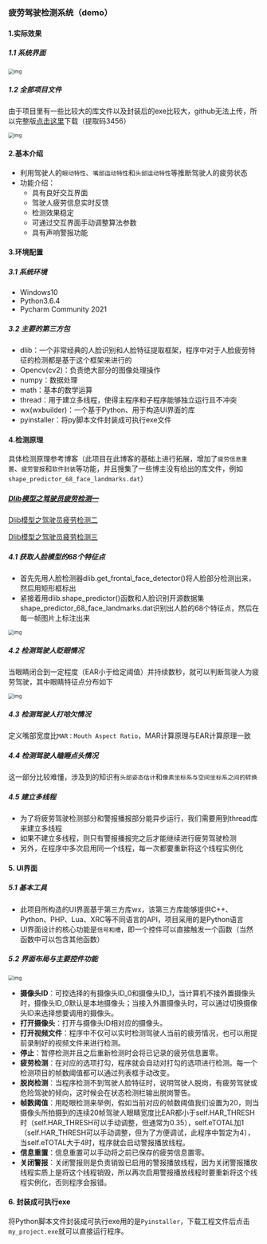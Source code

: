 ### 疲劳驾驶检测系统（demo）



#### 1.实际效果

##### 1.1 系统界面

<img src="https://raw.githubusercontent.com/ChongbinZhao/fatigue-driving-detection/master/pic/2.png" alt="img" style="zoom: 67%;" />



##### 1.2 全部项目文件

由于项目里有一些比较大的库文件以及封装后的exe比较大，github无法上传，所以完整版[点击这里](https://pan.baidu.com/s/17ehBuduMEbJF8OS6q9IWWQ?pwd=3456)下载（提取码3456）

<img src="https://raw.githubusercontent.com/ChongbinZhao/fatigue-driving-detection/master/pic/1.png" alt="img" style="zoom: 67%;" />

#### 2.基本介绍

- 利用驾驶人的`眼动特性`、`嘴部运动特性`和`头部运动特性`等推断驾驶人的疲劳状态
- 功能介绍：
  - 具有良好交互界面
  - 驾驶人疲劳信息实时反馈
  - 检测效果稳定
  - 可通过交互界面手动调整算法参数 
  - 具有声响警报功能



#### 3.环境配置

##### 3.1 系统环境

- Windows10
- Python3.6.4
- Pycharm Community 2021

 

##### 3.2 主要的第三方包

- dlib：一个非常经典的人脸识别和人脸特征提取框架，程序中对于人脸疲劳特征的检测都是基于这个框架来进行的
- Opencv(cv2)：负责绝大部分的图像处理操作
- numpy：数据处理
- math：基本的数学运算
- thread：用于建立多线程，使得主程序和子程序能够独立运行且不冲突
- wx(wxbuilder)：一个基于Python、用于构造UI界面的库
- pyinstaller：将py脚本文件封装成可执行exe文件





#### 4.检测原理

具体检测原理参考博客（此项目在此博客的基础上进行拓展，增加了`疲劳信息重置`、`疲劳警报`和`软件封装`等功能，并且搜集了一些博主没有给出的库文件，例如`shape_predictor_68_face_landmarks.dat`）

##### [ Dlib模型之驾驶员疲劳检测一](https://cungudafa.blog.csdn.net/article/details/103477960)

[Dlib模型之驾驶员疲劳检测二](https://cungudafa.blog.csdn.net/article/details/103496881)

[Dlib模型之驾驶员疲劳检测三](https://cungudafa.blog.csdn.net/article/details/103499230)



##### 4.1 获取人脸模型的68个特征点

- 首先先用人脸检测器dlib.get_frontal_face_detector()将人脸部分检测出来，然后用矩形框标出
- 紧接着用dlib.shape_predictor()函数和人脸识别开源数据集shape_predictor_68_face_landmarks.dat识别出人脸的68个特征点，然后在每一帧图片上标注出来

<img src="https://raw.githubusercontent.com/ChongbinZhao/fatigue-driving-detection/master/pic/3.png" alt="img" style="zoom: 67%;" />

##### 4.2 检测驾驶人眨眼情况

当眼睛闭合到一定程度（EAR小于给定阈值）并持续数秒，就可以判断驾驶人为疲劳驾驶，其中眼睛特征点分布如下

<img src="https://raw.githubusercontent.com/ChongbinZhao/fatigue-driving-detection/master/pic/4.png" alt="img" style="zoom: 67%;" />



##### 4.3 检测驾驶人打哈欠情况

定义嘴部宽度比`MAR：Mouth Aspect Ratio`，MAR计算原理与EAR计算原理一致



##### 4.4 检测驾驶人瞌睡点头情况

这一部分比较难懂，涉及到的知识有`头部姿态估计`和`像素坐标系与空间坐标系之间的转换`



##### 4.5 建立多线程

- 为了将疲劳驾驶检测部分和警报播报部分能异步运行，我们需要用到thread库来建立多线程
- 如果不建立多线程，则只有警报播报完之后才能继续进行疲劳驾驶检测
- 另外，在程序中多次启用同一个线程，每一次都要重新将这个线程实例化



#### 5. UI界面

##### 5.1 基本工具

- 此项目所构造的UI界面基于第三方库wx，该第三方库能够提供C++、Python、PHP、Lua、XRC等不同语言的API，项目采用的是Python语言
- UI界面设计的核心功能是`信号和槽`，即一个控件可以直接触发一个函数（当然函数中可以包含其他函数）



##### 5.2 界面布局与主要控件功能

<img src="https://raw.githubusercontent.com/ChongbinZhao/fatigue-driving-detection/master/pic/2.png" alt="img" style="zoom: 67%;" />



- **摄像头ID**：可控选择的有摄像头ID_0和摄像头ID_1，当计算机不接外置摄像头时，摄像头ID_0默认是本地摄像头；当接入外置摄像头时，可以通过切换摄像头ID来选择想要调用的摄像头。
- **打开摄像头**：打开与摄像头ID相对应的摄像头。
- **打开视频文件**：程序中不仅可以实时检测驾驶人当前的疲劳情况，也可以用提前录制好的视频文件来进行检测。
- **停止**：暂停检测并且之后重新检测时会将已记录的疲劳信息置零。
- **疲劳检测**：在对应的选项打勾，程序就会自动对打勾的选项进行检测。每一个检测项目的帧数阈值都可以通过列表框手动改变。
- **脱岗检测**：当程序检测不到驾驶人脸特征时，说明驾驶人脱岗，有疲劳驾驶或危险驾驶的倾向，这时候会在状态检测栏输出脱岗警告。
- **帧数阈值**：用眨眼检测来举例，假如当前对应的帧数阈值我们设置为20，则当摄像头所拍摄到的连续20帧驾驶人眼睛宽度比EAR都小于self.HAR_THRESH时（self.HAR_THRESH可以手动调整，但通常为0.35），self.eTOTAL加1（self.HAR_THRESH可以手动调整，但为了方便调试，此程序中暂定为4），当self.eTOTAL大于4时，程序就会启动警报播放线程。
- **信息重置**：信息重置可以手动将之前已保存的疲劳信息置零。
- **关闭警报**：关闭警报则是负责销毁已启用的警报播放线程，因为关闭警报播放线程实质上是将这个线程销毁，所以再次启用警报播放线程时要重新将这个线程实例化，否则程序会报错。





#### 6. 封装成可执行exe

将Python脚本文件封装成可执行exe用的是`Pyinstaller`，下载工程文件后点击`my_project.exe`就可以直接运行程序。

